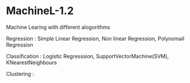 # MachineL-1.2
Machine Learing with different alogorithms

Regression : Simple Linear Regression, Non linear Regression, Polynomail Regression

Classification : Logistic Regresssion, SupportVectorMachine(SVM), KNearestNeighbours

Clustering : 
